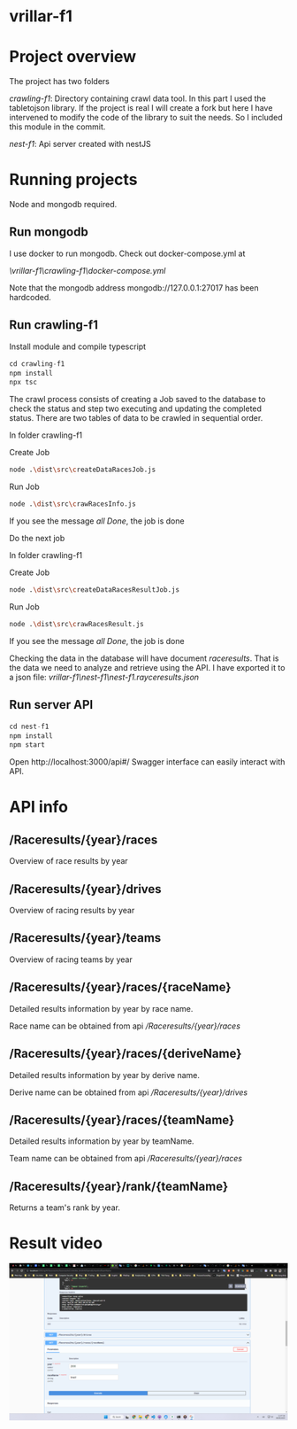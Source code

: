 # vrillar-f1

# Project overview

The project has two folders

_crawling-f1_: Directory containing crawl data tool. In this part I used the tabletojson library. If the project is real I will create a fork but here I have intervened to modify the code of the library to suit the needs. So I included this module in the commit.

_nest-f1_: Api server created with nestJS

# Running projects

Node and mongodb required.

## Run mongodb

I use docker to run mongodb. Check out docker-compose.yml at

_\vrillar-f1\crawling-f1\docker-compose.yml_

Note that the mongodb address mongodb://127.0.0.1:27017 has been hardcoded.

## Run crawling-f1

Install module and compile typescript

```javascript
cd crawling-f1
npm install
npx tsc
```

The crawl process consists of creating a Job saved to the database to check the status and step two executing and updating the completed status.
There are two tables of data to be crawled in sequential order.

In folder crawling-f1

Create Job

```bash
node .\dist\src\createDataRacesJob.js
```
Run Job

```bash
node .\dist\src\crawRacesInfo.js
```

If you see the message _all Done_, the job is done

Do the next job

In folder crawling-f1

Create Job

```bash
node .\dist\src\createDataRacesResultJob.js
```
Run Job

```bash
node .\dist\src\crawRacesResult.js
```

If you see the message _all Done_, the job is done

Checking the data in the database will have document _raceresults_. That is the data we need to analyze and retrieve using the API.
I have exported it to a json file: _vrillar-f1\nest-f1\nest-f1.rayceresults.json_


## Run server API

```javascript
cd nest-f1
npm install
npm start
```

Open http://localhost:3000/api#/ Swagger interface can easily interact with API.


# API info

## /Raceresults/{year}/races
Overview of race results by year

## /Raceresults/{year}/drives
Overview of racing results by year

## /Raceresults/{year}/teams
Overview of racing teams by year

## /Raceresults/{year}/races/{raceName}

Detailed results information by year by race name.

Race name can be obtained from api _/Raceresults/{year}/races_

## /Raceresults/{year}/races/{deriveName}

Detailed results information by year by derive name.

Derive name can be obtained from api _/Raceresults/{year}/drives_

## /Raceresults/{year}/races/{teamName}

Detailed results information by year by teamName.

Team name can be obtained from api _/Raceresults/{year}/races_

## /Raceresults/{year}/rank/{teamName}

Returns a team's rank by year.

# Result video

[![](./Demo.png)](./Demo.mp4)
